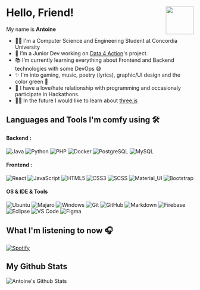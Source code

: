 # Hello, Friend! <img align="right" height="75px" src="https://cdn.discordapp.com/attachments/626937929121529896/820101529692405790/53bf53eb8b91d0990ddc32cbc30becee222.png">

My name is **Antoine**

<!--**AntoineAssal/AntoineAssal** is a ✨ _special_ ✨ repository because its `README.md` (this file) appears on your GitHub profile.-->

- 👨‍💻 I'm a Computer Science and Engineering Student at Concordia University
- 💼 I’m a Junior Dev working on [Data 4 Action](http://data4actions.com)'s project.
- 📚 I’m currently learning everything about Frontend and Backend technologies with some DevOps 😅
- ✨ I'm into gaming, music, poetry (lyrics), graphic/UI design and the color green 💚
- 🤡 I have a love/hate relationship with programming and occasionaly participate in Hackathons. 
- 👨‍💻 In the future I would like to learn about [three.js](https://github.com/mrdoob/three.js)


## Languages and Tools I'm comfy using 🛠 

#### Backend : <br />

![Java](https://img.shields.io/badge/-Java-05122A?style=flat&logo=Java&logoColor=FFA518)
![Python](http://img.shields.io/badge/-Python-05122A?style=flat&logo=python&logoColor=ffffff)
![PHP](http://img.shields.io/badge/-PHP-05122A?style=flat&logo=php&logoColor=4951aa)
![Docker](https://img.shields.io/badge/-Docker-05122A?style=flat&logo=docker&logoColor=2496ed)
![PostgreSQL](https://img.shields.io/badge/-PostgreSQL-05122A?style=flat&logo=postgresql&logoColor=0273B7)
![MySQL](http://img.shields.io/badge/-MySQL-05122A?style=flat&logo=mysql&logoColor=4479A1)


#### Frontend : <br />

![React](https://img.shields.io/badge/-React-05122A?style=flat&logo=react)
![JavaScript](https://img.shields.io/badge/-JavaScript-05122A?style=flat&logo=javascript)
![HTML5](https://img.shields.io/badge/-HTML5-05122A?style=flatlogo=html5&logoColor=white)
![CSS3](https://img.shields.io/badge/-CSS3-05122A?style=flat&logo=css3)
![SCSS](https://img.shields.io/badge/-SCSS-05122A?style=flat&logo=SASS)
![Material_UI](https://img.shields.io/badge/-Material_UI-05122A?style=flat&logo=material-ui)
![Bootstrap](https://img.shields.io/badge/-Bootstrap-05122A?style=flat&logo=bootstrap)

#### OS & IDE & Tools <br />

![Ubuntu](https://img.shields.io/badge/-Ubuntu-05122A?style=flat&logo=ubuntu)
![Majaro](https://img.shields.io/badge/-Manjaro-05122A?style=flat&logo=manjaro)
![Windows](https://img.shields.io/badge/-Windows-05122A?style=flat&logo=windows)
![Git](https://img.shields.io/badge/-Git-05122A?style=flat&logo=git)
![GitHub](https://img.shields.io/badge/-GitHub-05122A?style=flat&logo=github)
![Markdown](https://img.shields.io/badge/-Markdown-05122A?style=flat&logo=markdown)
![Firebase](https://img.shields.io/badge/-Firebase-05122A?style=flat&logo=Firebase)
![Eclipse](https://img.shields.io/badge/-Eclipse-05122A?style=flat&logo=eclipse-ide&logoColor=2C2255)
![VS Code](http://img.shields.io/badge/-VS%20Code-05122A?style=flat&logo=visual-studio-code&logoColor=ffffff)
![Figma](https://img.shields.io/badge/-Figma-05122A?style=flat&logo=Figma&logoColor=ffffff)




<!----------Currently playing song, using Novak's repo and spotitfy API  -->
## What I'm listening to now 🎧

[![Spotify](https://novatorem-antoineassal.vercel.app/api/spotify)](https://open.spotify.com/user/Antoine.assal)


<!-----------Github stats, using my instance of a vercel app running https://github.com/anuraghazra/github-readme-stats -->

## My Github Stats
 
 <img align="left" alt="Antoine's Github Stats" src="https://github-readme-stats-antoineassal.vercel.app/api?username=AntoineAssal&show_icons=true&hide_border=true&theme=gotham&count_private=true" />
 <!----
<img align="right" alt="Antoine's most used langauges" src="https://github-readme-stats-antoineassal.vercel.app/api/top-langs/?username=AntoineAssal&layout=compact&ytheme=gotham" />



